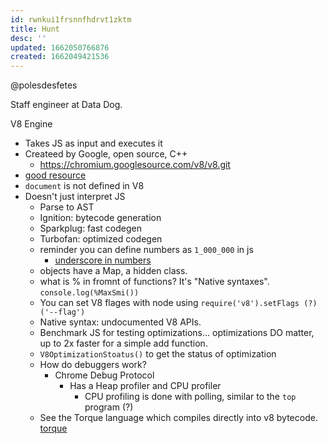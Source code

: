 ```yaml
---
id: rwnkui1frsnnfhdrvt1zktm
title: Hunt
desc: ''
updated: 1662050766876
created: 1662049421536
---
```


@polesdesfetes

Staff engineer at Data Dog.

V8 Engine
- Takes JS as input and executes it
- Createed by Google, open source, C++
    - https://chromium.googlesource.com/v8/v8.git
- [good resource](https://v8.dev)
- `document` is not defined in V8
- Doesn't just interpret JS
    - Parse to AST
    - Ignition: bytecode generation
    - Sparkplug: fast codegen
    - Turbofan: optimized codegen
    - reminder you can define numbers as `1_000_000` in js
        - [underscore in numbers](https://www.javascripttutorial.net/es-next/javascript-numeric-separator/)
    - objects have a Map, a hidden class.
    - what is % in fromnt of functions?  It's "Native syntaxes". `console.log(%MaxSmi())`
    - You can set V8 flages with node using `require('v8').setFlags (?) ('--flag')`
    - Native syntax: undocumented V8 APIs.
    - Benchmark JS for testing optimizations... optimizations DO matter, up to 2x faster for a simple add function.
    - `V8OptimizationStoatus()` to get the status of optimization
    - How do debuggers work?
        - Chrome Debug Protocol
            - Has a Heap profiler and CPU profiler
                - CPU profiling is done with polling, similar to the `top` program (?)
    - See the Torque language which compiles directly into v8 bytecode. [torque](https://v8.dev/docs/torque)